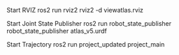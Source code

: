 Start RVIZ
  ros2 run rviz2 rviz2 -d viewatlas.rviz

Start Joint State Publisher
  ros2 run robot_state_publisher robot_state_publisher atlas_v5.urdf

Start Trajectory
  ros2 run project_updated project_main
